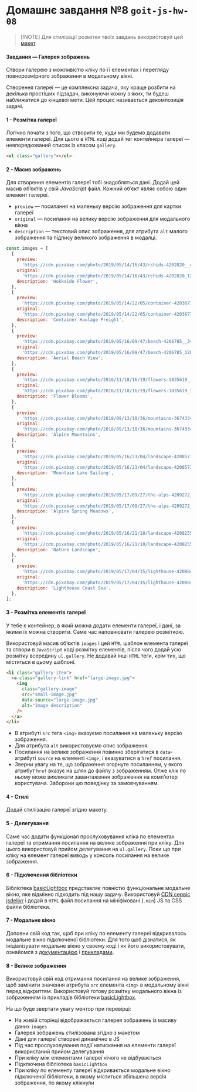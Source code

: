 # Домашнє завдання №8 `goit-js-hw-08`

> [!NOTE] Для стилізації розмітки твоїх завдань використовуй цей
> [макет](https://www.figma.com/file/m8k9NQV7qZrtYDCvxfD68B/%D0%94%D0%97-JavaScript?type=design&node-id=3-941&mode=design).

#### Завдання — Галерея зображень

Створи галерею з можливістю кліку по її елементах і перегляду повнорозмірного
зображення в модальному вікні.


Створення галереї — це комплексна задача, яку краще розбити на декілька
простіших підзадач, виконуючи кожну з яких, ти будеш наближатися до кінцевої
мети. Цей процес називається декомпозиція задачі.

#### 1 - Розмітка галереї

Логічно почати з того, що створити те, куди ми будемо додавати елементи галереї.
Для цього в `HTML` коді додай тег контейнера галереї — невпорядкований список із
класом `gallery`.

```html
<ul class="gallery"></ul>
```

#### 2 - Масив зображень

Для створення елементів галереї тобі знадобляться дані. Додай цей масив об’єктів
у свій _JavaScript_ файл. Кожний об’єкт являє собою один елемент галереї.

- `preview` — посилання на маленьку версію зображення для картки галереї
- `original` — посилання на велику версію зображення для модального вікна
- `description` — текстовий опис зображення, для атрибута `alt` малого
  зображення та підпису великого зображення в модалці.

```js
const images = [
  {
    preview:
      'https://cdn.pixabay.com/photo/2019/05/14/16/43/rchids-4202820__480.jpg',
    original:
      'https://cdn.pixabay.com/photo/2019/05/14/16/43/rchids-4202820_1280.jpg',
    description: 'Hokkaido Flower',
  },
  {
    preview:
      'https://cdn.pixabay.com/photo/2019/05/14/22/05/container-4203677__340.jpg',
    original:
      'https://cdn.pixabay.com/photo/2019/05/14/22/05/container-4203677_1280.jpg',
    description: 'Container Haulage Freight',
  },
  {
    preview:
      'https://cdn.pixabay.com/photo/2019/05/16/09/47/beach-4206785__340.jpg',
    original:
      'https://cdn.pixabay.com/photo/2019/05/16/09/47/beach-4206785_1280.jpg',
    description: 'Aerial Beach View',
  },
  {
    preview:
      'https://cdn.pixabay.com/photo/2016/11/18/16/19/flowers-1835619__340.jpg',
    original:
      'https://cdn.pixabay.com/photo/2016/11/18/16/19/flowers-1835619_1280.jpg',
    description: 'Flower Blooms',
  },
  {
    preview:
      'https://cdn.pixabay.com/photo/2018/09/13/10/36/mountains-3674334__340.jpg',
    original:
      'https://cdn.pixabay.com/photo/2018/09/13/10/36/mountains-3674334_1280.jpg',
    description: 'Alpine Mountains',
  },
  {
    preview:
      'https://cdn.pixabay.com/photo/2019/05/16/23/04/landscape-4208571__340.jpg',
    original:
      'https://cdn.pixabay.com/photo/2019/05/16/23/04/landscape-4208571_1280.jpg',
    description: 'Mountain Lake Sailing',
  },
  {
    preview:
      'https://cdn.pixabay.com/photo/2019/05/17/09/27/the-alps-4209272__340.jpg',
    original:
      'https://cdn.pixabay.com/photo/2019/05/17/09/27/the-alps-4209272_1280.jpg',
    description: 'Alpine Spring Meadows',
  },
  {
    preview:
      'https://cdn.pixabay.com/photo/2019/05/16/21/10/landscape-4208255__340.jpg',
    original:
      'https://cdn.pixabay.com/photo/2019/05/16/21/10/landscape-4208255_1280.jpg',
    description: 'Nature Landscape',
  },
  {
    preview:
      'https://cdn.pixabay.com/photo/2019/05/17/04/35/lighthouse-4208843__340.jpg',
    original:
      'https://cdn.pixabay.com/photo/2019/05/17/04/35/lighthouse-4208843_1280.jpg',
    description: 'Lighthouse Coast Sea',
  },
];
```

#### 3 - Розмітка елементів галереї

У тебе є контейнер, в який можна додати елементи галереї, і дані, за якими їх
можна створити. Саме час наповнювати галерею розміткою.

Використовуй масив об’єктів `images` і цей `HTML` шаблон елемента галереї та
створи в `JavaScript` коді розмітку елементів, після чого додай усю розмітку
всередину `ul.gallery`. Не додавай інші `HTML` теги, крім тих, що містяться в
цьому шаблоні.

```html
<li class="gallery-item">
  <a class="gallery-link" href="large-image.jpg">
    <img
      class="gallery-image"
      src="small-image.jpg"
      data-source="large-image.jpg"
      alt="Image description"
    />
  </a>
</li>
```

- В атрибуті `src` тега `<img>` вказуємо посилання на маленьку версію
  зображення.
- Для атрибута `alt` використовуємо опис зображення.
- Посилання на велике зображення повинно зберігатися в `data`-атрибуті `source`
  на елементі `<img>`, і вказуватися в `href` посилання.
- Зверни увагу на те, що зображення огорнуте посиланням, у якого атрибут `href`
  вказує на шлях до файлу з зображенням. Отже клік по ньому може викликати
  завантаження зображення на комп’ютер користувача. Заборони цю поведінку за
  замовчуванням.

#### 4 - Стилі

Додай стилізацію галереї згідно макету.

#### 5 - Делегування

Саме час додати функціонал прослуховування кліка по елементах галереї та
отримання посилання на велике зображення при кліку. Для цього використовуй
прийом делегування на `ul.gallery`. Поки що при кліку на елемент галереї виводь
у консоль посилання на велике зображення.

#### 6 - Підключення бібліотеки

Бібліотека
[basicLightbox](https://github.com/electerious/basicLightbox/tree/master)
представляє повністю функціональне модальне вікно, яке відмінно підходить під
нашу задачу. Використовуй
[CDN сервіс jsdelivr](https://www.jsdelivr.com/package/npm/basiclightbox?path=dist)
і додай в `HTML` файл посилання на мініфіковані (`.min`) JS та CSS файли
бібліотеки.

#### 7 - Модальне вікно

Доповни свій код так, щоб при кліку по елементу галереї відкривалось модальне
вікно підключеної бібліотеки. Для того щоб дізнатися, як ініціалізувати модальне
вікно у своєму коді і як його використовувати, ознайомся з
[документацією](https://github.com/electerious/basicLightbox#readme) і
[прикладами](https://basiclightbox.electerious.com/).

#### 8 - Велике зображення

Використовуй свій код отримання посилання на велике зображення, щоб замінити
значення атрибута `src` елемента `<img>` в модальному вікні перед відкриттям.
Використовуй готову розмітку модального вікна із зображенням із прикладів
бібліотеки [basicLightbox](https://basiclightbox.electerious.com/).

На що буде звертати увагу ментор при перевірці:

- На живій сторінці відображається галерея зображень із масиву даних `images`
- Галерея зображень стилізована згідно з макетом
- Дані для галереї створені динамічно в JS
- Під час прослуховування події натискання на елементи галереї використаний
  прийом делегування
- При кліку між елементами галереї нічого не відбувається
- Підключена бібліотека `basicLightbox`
- При кліку по елементу галереї відкривається модальне вікно підключеної
  бібліотеки, в якому міститься збільшена версія зображення, по якому клікнули
